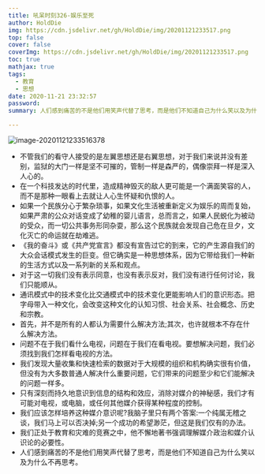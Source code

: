 ```yaml
---
title: 吼呆时刻326-娱乐至死
author: HoldDie
img: https://cdn.jsdelivr.net/gh/HoldDie/img/20201121233517.png
top: false
cover: false
coverImg: https://cdn.jsdelivr.net/gh/HoldDie/img/20201121233517.png
toc: true
mathjax: true
tags:
  - 教育
  - 思想
date: 2020-11-21 23:32:57
password:
summary: 人们感到痛苦的不是他们用笑声代替了思考，而是他们不知道自己为什么笑以及为什么不再思考。

---
```


![image-20201121233516378](https://cdn.jsdelivr.net/gh/HoldDie/img/20201121233517.png)

- 不管我们的看守人接受的是左翼思想还是右翼思想，对于我们来说并没有差别，监狱的大门一样是坚不可摧的，管制一样是森严的，偶像崇拜一样是深入人心的。
- 在一个科技发达的时代里，造成精神毁灭的敌人更可能是一个满面笑容的人，而不是那种一眼看上去就让人心生怀疑和仇恨的人。
- 如果一个民族分心于繁杂琐事，如果文化生活被重新定义为娱乐的周而复始，如果严肃的公众对话变成了幼稚的婴儿语言，总而言之，如果人民蜕化为被动的受众，而一切公共事务形同杂耍，那么这个民族就会发现自己危在旦夕，文化灭亡的命运就在劫难逃。
- 《我的奋斗》或《共产党宣言》都没有宣告过它的到来，它的产生源自我们的大众会话模式发生的巨变。但它确实是一种思想体系，因为它带给我们一种新的生活方式以及一系列新的关系和观点。
- 对于这一切我们没有表示同意，也没有表示反对，我们没有进行任何讨论，我们只能顺从。
- 通讯模式中的技术变化比交通模式中的技术变化更能影响人们的意识形态。把字母带入一种文化，会改变这种文化的认知习惯、社会关系、社会概念、历史和宗教。
- 首先，并不是所有的人都认为需要什么解决方法;其次，也许就根本不存在什么解决方法。
- 问题不在于我们看什么电视，问题在于我们在看电视。要想解决问题，我们必须找到我们怎样看电视的方法。
- 我们发现大量收集和快速检索的数据对于大规模的组织和机构确实很有价值，但没有为大多数普通人解决什么重要问题，它们带来的问题至少和它们能解决的问题一样多。
- 只有深刻而持久地意识到信息的结构和效应，消除对媒介的神秘感，我们才有可能对电视，或电脑，或任何其他媒介获得某种程度的控制。
- 我们应该怎样培养这种媒介意识呢?我脑子里只有两个答案:一个纯属无稽之谈，我们马上可以否决掉;另一个成功的希望渺茫，但这是我们仅有的办法。
- 我们正处于教育和灾难的竞赛之中，他不懈地著书强调理解媒介政治和媒介认识论的必要性。
- 人们感到痛苦的不是他们用笑声代替了思考，而是他们不知道自己为什么笑以及为什么不再思考。